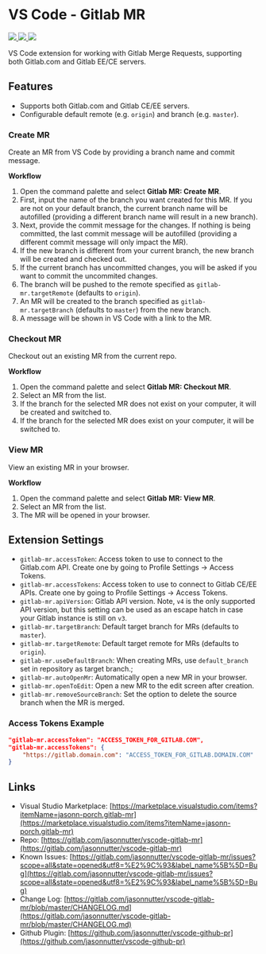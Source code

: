 # VS Code - Gitlab MR

[![](https://vsmarketplacebadge.apphb.com/version-short/jasonn-porch.gitlab-mr.svg
)
![](https://vsmarketplacebadge.apphb.com/installs-short/jasonn-porch.gitlab-mr.svg
)
![](https://vsmarketplacebadge.apphb.com/rating-short/jasonn-porch.gitlab-mr.svg
)](https://marketplace.visualstudio.com/items?itemName=jasonn-porch.gitlab-mr)

VS Code extension for working with Gitlab Merge Requests, supporting both Gitlab.com and Gitlab EE/CE servers.

## Features

* Supports both Gitlab.com and Gitlab CE/EE servers.
* Configurable default remote (e.g. `origin`) and branch (e.g. `master`).

### Create MR

Create an MR from VS Code by providing a branch name and commit message.

**Workflow**

1. Open the command palette and select **Gitlab MR: Create MR**.
2. First, input the name of the branch you want created for this MR. If you are not on your default branch, the current branch name will be autofilled (providing a different branch name will result in a new branch).
3. Next, provide the commit message for the changes. If nothing is being committed, the last commit message will be autofilled (providing a different commit message will only impact the MR).
4. If the new branch is different from your current branch, the new branch will be created and checked out.
5. If the current branch has uncommitted changes, you will be asked if you want to commit the uncommited changes.
6. The branch will be pushed to the remote specified as `gitlab-mr.targetRemote` (defaults to `origin`).
7. An MR will be created to the branch specified as `gitlab-mr.targetBranch` (defaults to `master`) from the new branch.
8. A message will be shown in VS Code with a link to the MR.

### Checkout MR

Checkout out an existing MR from the current repo.

**Workflow**

1. Open the command palette and select **Gitlab MR: Checkout MR**.
2. Select an MR from the list.
3. If the branch for the selected MR does not exist on your computer, it will be created and switched to.
4. If the branch for the selected MR does exist on your computer, it will be switched to.

### View MR

View an existing MR in your browser.

**Workflow**

1. Open the command palette and select **Gitlab MR: View MR**.
2. Select an MR from the list.
3. The MR will be opened in your browser.

## Extension Settings

* `gitlab-mr.accessToken`: Access token to use to connect to the Gitlab.com API. Create one by going to Profile Settings -> Access Tokens.
* `gitlab-mr.accessTokens`: Access token to use to connect to Gitlab CE/EE APIs. Create one by going to Profile Settings -> Access Tokens.
* `gitlab-mr.apiVersion`: Gitlab API version. Note, `v4` is the only supported API version, but this setting can be used as an escape hatch in case your Gitlab instance is still on `v3`.
* `gitlab-mr.targetBranch`: Default target branch for MRs (defaults to `master`).
* `gitlab-mr.targetRemote`: Default target remote for MRs (defaults to `origin`).
* `gitlab-mr.useDefaultBranch`: When creating MRs, use `default_branch` set in repository as target branch.;
* `gitlab-mr.autoOpenMr`: Automatically open a new MR in your browser.
* `gitlab-mr.openToEdit`: Open a new MR to the edit screen after creation.
* `gitlab-mr.removeSourceBranch`: Set the option to delete the source branch when the MR is merged.

### Access Tokens Example

```json
"gitlab-mr.accessToken": "ACCESS_TOKEN_FOR_GITLAB.COM",
"gitlab-mr.accessTokens": {
    "https://gitlab.domain.com": "ACCESS_TOKEN_FOR_GITLAB.DOMAIN.COM"
}
```

## Links

* Visual Studio Marketplace: [https://marketplace.visualstudio.com/items?itemName=jasonn-porch.gitlab-mr](https://marketplace.visualstudio.com/items?itemName=jasonn-porch.gitlab-mr)
* Repo: [https://gitlab.com/jasonnutter/vscode-gitlab-mr](https://gitlab.com/jasonnutter/vscode-gitlab-mr)
* Known Issues: [https://gitlab.com/jasonnutter/vscode-gitlab-mr/issues?scope=all&state=opened&utf8=%E2%9C%93&label_name%5B%5D=Bug](https://gitlab.com/jasonnutter/vscode-gitlab-mr/issues?scope=all&state=opened&utf8=%E2%9C%93&label_name%5B%5D=Bug)
* Change Log: [https://gitlab.com/jasonnutter/vscode-gitlab-mr/blob/master/CHANGELOG.md](https://gitlab.com/jasonnutter/vscode-gitlab-mr/blob/master/CHANGELOG.md)
* Github Plugin: [https://github.com/jasonnutter/vscode-github-pr](https://github.com/jasonnutter/vscode-github-pr)
